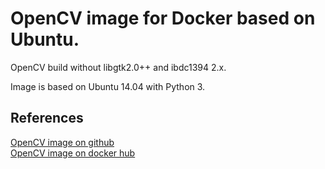 # OpenCV image for Docker based on Ubuntu.

OpenCV build without libgtk2.0++ and ibdc1394 2.x.

Image is based on Ubuntu 14.04 with Python 3.

## References

[OpenCV image on github](https://github.com/kavolorn/Docker-OpenCV)  
[OpenCV image on docker hub](https://hub.docker.com/r/kavolorn/opencv/)